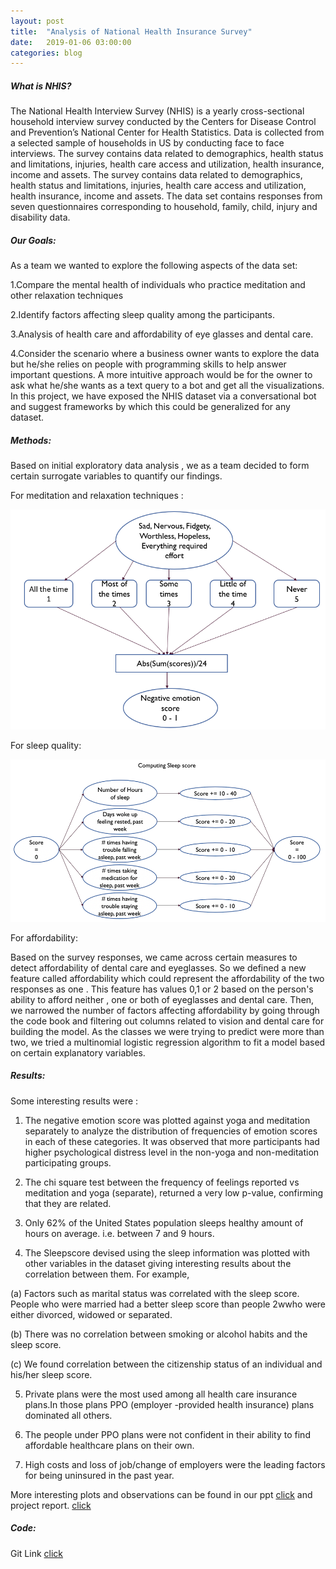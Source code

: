 ```yaml
---
layout: post
title:  "Analysis of National Health Insurance Survey"
date:   2019-01-06 03:00:00
categories: blog
---
```


##### What is NHIS?

The National Health Interview Survey (NHIS) is a yearly cross-sectional household interview
survey conducted by the Centers for Disease Control and Prevention’s National Center for
Health Statistics. Data is collected from a selected sample of households in US by conducting
face to face interviews. The survey contains data related to demographics, health status and
limitations, injuries, health care access and utilization, health insurance, income and assets.
The survey contains data related to demographics, health status and
limitations, injuries, health care access and utilization, health insurance, income and assets.
The data set contains responses from seven questionnaires corresponding to household, family,
child, injury and disability data.

##### Our Goals:

As a team we wanted to explore the following aspects of the data set:

1.Compare the mental health of individuals who practice meditation and other relaxation
  techniques

2.Identify factors affecting sleep quality among the participants.

3.Analysis of health care and affordability of eye glasses and dental care.

4.Consider the scenario where a business owner wants to explore the data but he/she relies on people with programming skills to help       answer important questions. A more intuitive approach would be for the owner to ask what he/she wants as a text query to a bot and       get all the visualizations. In this project, we have exposed the NHIS dataset via a conversational bot and suggest frameworks by         which this could be generalized for any dataset.

##### Methods:

Based on initial exploratory data analysis , we as a team decided to form certain surrogate variables to quantify our findings.

For meditation and relaxation techniques :
<div class ="honeycombpic">
<img src="https://github.com/parihardeepanshu/parihardeepanshu.github.io/blob/master/assets/img/nhis-yoga.png?raw=true"/>
</div> 

For sleep quality:
<div class ="honeycombpic2">
<img src="https://github.com/parihardeepanshu/parihardeepanshu.github.io/blob/master/assets/img/nhis-sleep.png?raw=true"/>
</div>

For affordability:
   
   Based on the survey responses, we came across certain measures to detect affordability of dental care and eyeglasses. So we defined a    new feature called affordability which could represent the affordability of the two responses as one . This feature has values 0,1 or    2 based on the person's ability to afford neither , one or both of eyeglasses and dental care. Then, we narrowed the number of          factors affecting affordability by going through the code book and filtering out columns related to vision and dental care for          building the model. As the classes we were trying to predict were more than two, we tried a multinomial logistic regression algorithm    to fit a model based on certain explanatory variables.

##### Results:

Some interesting results were :

1. The negative emotion score was plotted against yoga and meditation separately to analyze the distribution of frequencies of emotion     scores in each of these categories. It was observed that more participants had higher psychological distress level in the non-yoga
  and non-meditation participating groups.
  
2. The chi square test between the frequency of feelings reported vs meditation and yoga (separate), returned a very low p-value,          confirming that they are related.

3. Only 62% of the United States population sleeps healthy amount of hours on average. i.e. between 7 and 9 hours.

4. The Sleepscore devised using the sleep information was plotted with other variables in the dataset giving interesting results about      the correlation between them. For example,

  (a) Factors such as marital status was correlated with the sleep score. People who were married had a better sleep score than people         2wwho were either divorced, widowed or separated.
 
  (b) There was no correlation between smoking or alcohol habits and the sleep score.
 
  (c) We found correlation between the citizenship status of an individual and his/her sleep score.


5. Private plans were the most used among all health care insurance plans.In those plans PPO (employer -provided health insurance)          plans dominated all others.

6. The people under PPO plans were not confident in their ability to find affordable healthcare plans on their own.

7. High costs and loss of job/change of employers were the leading factors for being uninsured
   in the past year.

More interesting plots and observations can be found in our ppt [click][link1] and project report. [click][link2]

[link1]:https://github.com/parihardeepanshu/nhis5110/blob/master/NHIS_Presentation.pptx
[link2]:https://github.com/parihardeepanshu/nhis5110/blob/master/NHIS_Report.pdf

##### Code:

Git Link [click][link3]

[link3]:https://github.com/parihardeepanshu/nhis5110

